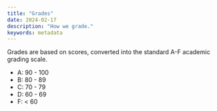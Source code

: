 ```yaml
---
title: "Grades"
date: 2024-02-17
description: "How we grade."
keywords: metadata
---
```


Grades are based on scores, converted into the standard A-F academic grading scale.

* A: 90 - 100
* B: 80 - 89
* C: 70 - 79
* D: 60 - 69
* F: < 60